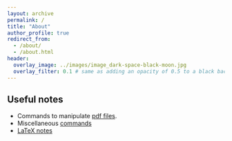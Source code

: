 ```yaml
---
layout: archive
permalink: /
title: "About"
author_profile: true
redirect_from: 
  - /about/
  - /about.html
header:
  overlay_image: ../images/image_dark-space-black-moon.jpg
  overlay_filter: 0.1 # same as adding an opacity of 0.5 to a black background
---
```



## Useful notes

- Commands to manipulate [pdf files](./commands_pdf/).
- Miscellaneous [commands](./commands/)
- [LaTeX notes](./latex/)




